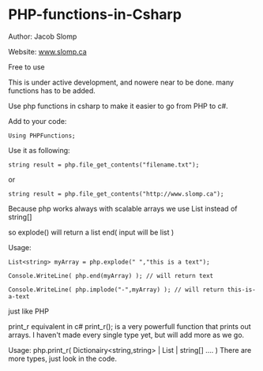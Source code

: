# PHP-functions-in-Csharp


Author: Jacob Slomp

Website: www.slomp.ca

Free to use



This is under active development, and nowere near to be done. many functions has to be added.



Use php functions in csharp to make it easier to go from PHP to c#.


Add to your code:
```
Using PHPFunctions;
```


Use it as following:
```
string result = php.file_get_contents("filename.txt");
```
or
```
string result = php.file_get_contents("http://www.slomp.ca");
```


 Because php works always with scalable arrays we use List<string> instead of string[]
  
 so explode() will return a list
 end( input will be list )

  Usage:
 
 ```
 List<string> myArray = php.explode(" ","this is a text");
 
 Console.WriteLine( php.end(myArray) ); // will return text
 
 Console.WriteLine( php.implode("-",myArray) ); // will return this-is-a-text
 ``` 
  
  
 just like PHP

 
print_r equivalent in c#
print_r(); is a very powerfull function that prints out arrays.
I haven't made every single type yet, but will add more as we go.

Usage: php.print_r( Dictionairy<string,string> | List<string> | string[] .... )
There are more types, just look in the code. 
